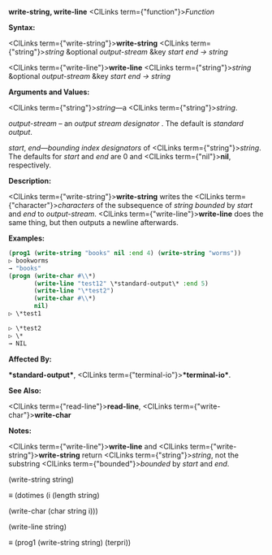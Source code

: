 **write-string, write-line** <ClLinks  term={"function"}><i>Function</i></ClLinks> 



**Syntax:** 



<ClLinks  term={"write-string"}><b>write-string</b></ClLinks> <ClLinks  term={"string"}><i>string</i></ClLinks> &amp;optional *output-stream* &amp;key *start end → string* 



<ClLinks  term={"write-line"}><b>write-line</b></ClLinks> <ClLinks  term={"string"}><i>string</i></ClLinks> &amp;optional *output-stream* &amp;key *start end → string* 



**Arguments and Values:** 



<ClLinks  term={"string"}><i>string</i></ClLinks>—a <ClLinks  term={"string"}><i>string</i></ClLinks>. 



*output-stream* – an *output stream designator* . The default is *standard output*. 



*start*, *end*—*bounding index designators* of <ClLinks  term={"string"}><i>string</i></ClLinks>. The defaults for *start* and *end* are 0 and <ClLinks  term={"nil"}><b>nil</b></ClLinks>, respectively. 



**Description:** 



<ClLinks  term={"write-string"}><b>write-string</b></ClLinks> writes the <ClLinks  term={"character"}><i>characters</i></ClLinks> of the subsequence of *string bounded* by *start* and *end* to *output-stream*. <ClLinks  term={"write-line"}><b>write-line</b></ClLinks> does the same thing, but then outputs a newline afterwards. 



**Examples:**
```lisp
(prog1 (write-string "books" nil :end 4) (write-string "worms")) 
▷ bookworms 
→ "books" 
(progn (write-char #\\*) 
       (write-line "test12" \*standard-output\* :end 5) 
       (write-line "\*test2") 
       (write-char #\\*) 
       nil) 
▷ \*test1 

▷ \*test2 
▷ \* 
→ NIL 
```
**Affected By:** 



**\*standard-output\***, <ClLinks  term={"terminal-io"}><b>\*terminal-io\*</b></ClLinks>. 



**See Also:** 



<ClLinks  term={"read-line"}><b>read-line</b></ClLinks>, <ClLinks  term={"write-char"}><b>write-char</b></ClLinks> 



**Notes:** 



<ClLinks  term={"write-line"}><b>write-line</b></ClLinks> and <ClLinks  term={"write-string"}><b>write-string</b></ClLinks> return <ClLinks  term={"string"}><i>string</i></ClLinks>, not the substring <ClLinks  term={"bounded"}><i>bounded</i></ClLinks> by *start* and *end*. 



(write-string string) 



*≡* (dotimes (i (length string) 



(write-char (char string i))) 



(write-line string) 



*≡* (prog1 (write-string string) (terpri)) 



